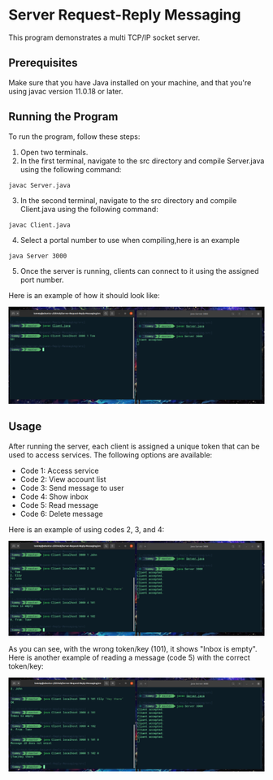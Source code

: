 # Server Request-Reply Messaging

This program demonstrates a multi TCP/IP socket server.

## Prerequisites

Make sure that you have Java installed on your machine, and that you're using javac version 11.0.18 or later.

## Running the Program

To run the program, follow these steps:

1. Open two terminals.
2. In the first terminal, navigate to the src directory and compile Server.java using the following command:
```
javac Server.java  
```
3. In the second terminal, navigate to the src directory and compile Client.java using the following command:
```
javac Client.java
```
4. Select a portal number to use when compiling,here is an example
```
java Server 3000
```


5. Once the server is running, clients can connect to it using the assigned port number.


Here is an example of how it should look like:


![Alt text](MarkDown/example1.png)


## Usage

After running the server, each client is assigned a unique token that can be used to access services. The following options are available:

- Code 1: Access service
- Code 2: View account list
- Code 3: Send message to user
- Code 4: Show inbox
- Code 5: Read message
- Code 6: Delete message

Here is an example of using codes 2, 3, and 4:

![Alt text](MarkDown/example2.png)


As you can see, with the wrong token/key (101), it shows "Inbox is empty". Here is another example of reading a message (code 5) with the correct token/key:

![Alt text](MarkDown/example3.png)